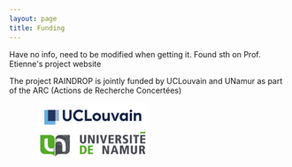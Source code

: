 ```yaml
---
layout: page
title: Funding
---
```


<p class="message">
  Have no info, need to be modified when getting it. Found sth on Prof. Etienne's project website
</p>

The project RAINDROP is jointly funded by UCLouvain and UNamur as part of the ARC (Actions de Recherche Concertées)

<img src="/images/logo_UCLouvain_small.jpg" height="40%" width="40%" style="float: left; margin: 0px 50px;">
<img src="/images/logo_UNamur_small.png" height="40%" width="40%" style="float: left; margin: 0px 50px;">